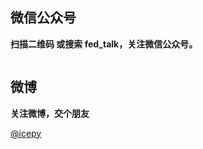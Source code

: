 ## 微信公众号

**扫描二维码 或搜索 fed_talk，关注微信公众号。**

<div align="center">
<img src="https://raw.githubusercontent.com/icepy/_posts/master/img/weixin.jpg" alt=""/><br>
</div>

## 微博

**关注微博，交个朋友**

[@icepy](http://weibo.com/2455876310)
